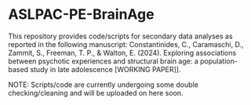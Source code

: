 # ASLPAC-PE-BrainAge
This repository provides code/scripts for secondary data analyses as reported in the following manuscript: Constantinides, C., Caramaschi, D., Zammit, S., Freeman, T. P., &amp; Walton, E. (2024). Exploring associations between psychotic experiences and structural brain age: a population-based study in late adolescence [WORKING PAPER]]. 

NOTE: Scripts/code are currently undergoing some double checking/cleaning and will be uploaded on here soon. 
